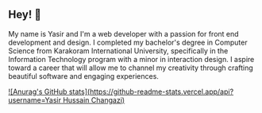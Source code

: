 ## Hey! 👋

My name is Yasir and I'm a web developer with a passion for front end development and design. I completed my bachelor's degree in Computer Science from Karakoram International University, specifically in the Information Technology program with a minor in interaction design. I aspire toward a career that will allow me to channel my creativity through crafting beautiful software and engaging experiences.

[![Anurag's GitHub stats](https://github-readme-stats.vercel.app/api?username=Yasir Hussain Changazi)](https://github.com/anuraghazra/github-readme-stats)
